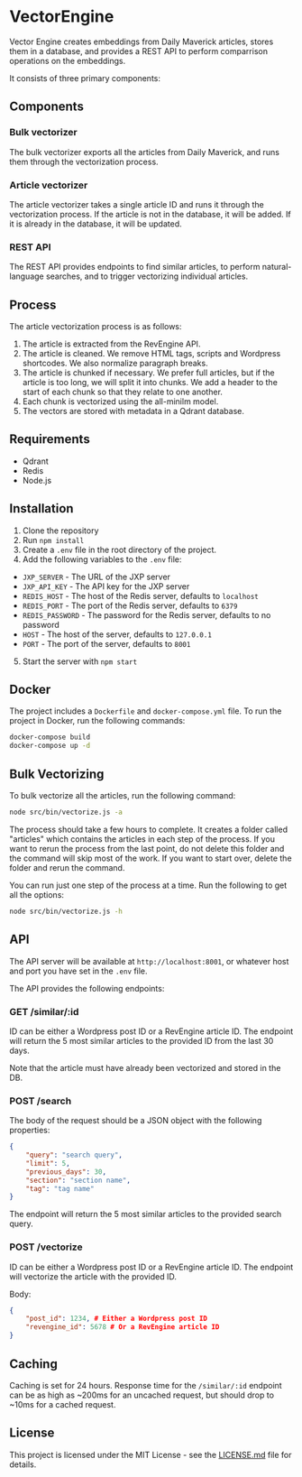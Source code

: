 # VectorEngine

Vector Engine creates embeddings from Daily Maverick articles, stores them in a database, and provides a REST API to perform comparrison operations on the embeddings. 

It consists of three primary components:

## Components

### Bulk vectorizer

The bulk vectorizer exports all the articles from Daily Maverick, and runs them through the vectorization process. 

### Article vectorizer

The article vectorizer takes a single article ID and runs it through the vectorization process. If the article is not in the database, it will be added. If it is already in the database, it will be updated.

### REST API

The REST API provides endpoints to find similar articles, to perform natural-language searches, and to trigger vectorizing individual articles.

## Process

The article vectorization process is as follows:

1. The article is extracted from the RevEngine API.
2. The article is cleaned. We remove HTML tags, scripts and Wordpress shortcodes. We also normalize paragraph breaks. 
2. The article is chunked if necessary. We prefer full articles, but if the article is too long, we will split it into chunks. We add a header to the start of each chunk so that they relate to one another.
3. Each chunk is vectorized using the all-minilm model.
4. The vectors are stored with metadata in a Qdrant database.

## Requirements

- Qdrant
- Redis
- Node.js

## Installation

1. Clone the repository
2. Run `npm install`
3. Create a `.env` file in the root directory of the project.
4. Add the following variables to the `.env` file:
- `JXP_SERVER` - The URL of the JXP server
- `JXP_API_KEY` - The API key for the JXP server
- `REDIS_HOST` - The host of the Redis server, defaults to `localhost`
- `REDIS_PORT` - The port of the Redis server, defaults to `6379`
- `REDIS_PASSWORD` - The password for the Redis server, defaults to no password
- `HOST` - The host of the server, defaults to `127.0.0.1`
- `PORT` - The port of the server, defaults to `8001`
5. Start the server with `npm start`

## Docker

The project includes a `Dockerfile` and `docker-compose.yml` file. To run the project in Docker, run the following commands:

```bash
docker-compose build
docker-compose up -d
```

## Bulk Vectorizing

To bulk vectorize all the articles, run the following command:

```bash
node src/bin/vectorize.js -a
```

The process should take a few hours to complete. It creates a folder called "articles" which contains the articles in each step of the process. If you want to rerun the process from the last point, do not delete this folder and the command will skip most of the work. If you want to start over, delete the folder and rerun the command.

You can run just one step of the process at a time. Run the following to get all the options:

```bash
node src/bin/vectorize.js -h
```

## API

The API server will be available at `http://localhost:8001`, or whatever host and port you have set in the `.env` file.

The API provides the following endpoints:

### GET /similar/:id

ID can be either a Wordpress post ID or a RevEngine article ID. The endpoint will return the 5 most similar articles to the provided ID from the last 30 days.

Note that the article must have already been vectorized and stored in the DB.

### POST /search

The body of the request should be a JSON object with the following properties:
```json
{
    "query": "search query",
    "limit": 5,
    "previous_days": 30,
    "section": "section name",
    "tag": "tag name"
}
```

The endpoint will return the 5 most similar articles to the provided search query.

### POST /vectorize

ID can be either a Wordpress post ID or a RevEngine article ID. The endpoint will vectorize the article with the provided ID.

Body:
```json
{
    "post_id": 1234, # Either a Wordpress post ID
    "revengine_id": 5678 # Or a RevEngine article ID
}
```

## Caching

Caching is set for 24 hours. Response time for the `/similar/:id` endpoint can be as high as ~200ms for an uncached request, but should drop to ~10ms for a cached request.

## License

This project is licensed under the MIT License - see the [LICENSE.md](LICENSE.md) file for details.